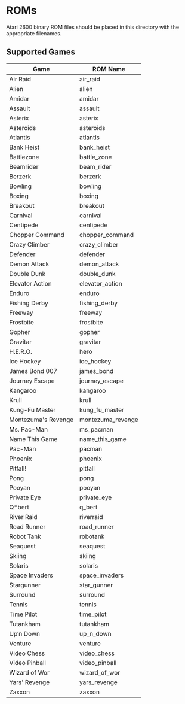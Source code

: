 ROMs
====

Atari 2600 binary ROM files should be placed in this directory with the appropriate filenames.

Supported Games
---------------

| Game                | ROM Name          |
|---------------------|-------------------|
| Air Raid            |	air_raid          |
| Alien               |	alien             |
| Amidar	            | amidar            |
| Assault	            | assault           |
| Asterix	            | asterix           |
| Asteroids	          | asteroids         |
| Atlantis	          | atlantis          |
| Bank Heist	        | bank_heist        |
| Battlezone	        | battle_zone       |
| Beamrider	          | beam_rider        |
| Berzerk	            | berzerk           |
| Bowling	            | bowling           |
| Boxing	            | boxing            |
| Breakout            | breakout          |
| Carnival	          | carnival          |
| Centipede	          | centipede         |
| Chopper Command	    | chopper_command   |
| Crazy Climber	      | crazy_climber     |
| Defender     	      | defender          |
| Demon Attack	      | demon_attack      |
| Double Dunk	        | double_dunk       |
| Elevator Action	    | elevator_action   |
| Enduro	            | enduro            |
| Fishing Derby	      | fishing_derby     |
| Freeway	            | freeway           |
| Frostbite	          | frostbite         |
| Gopher	            | gopher            |
| Gravitar	          | gravitar          |
| H.E.R.O.	          | hero              |
| Ice Hockey	        | ice_hockey        |
| James Bond 007	    | james_bond        |
| Journey Escape	    | journey_escape    |
| Kangaroo	          | kangaroo          |
| Krull	              | krull             |
| Kung-Fu Master	    | kung_fu_master    |
| Montezuma's Revenge |	montezuma_revenge |
| Ms. Pac-Man         |	ms_pacman         |
| Name This Game      |	name_this_game    |
| Pac-Man             |	pacman            |
| Phoenix	            | phoenix           |
| Pitfall!	          | pitfall           |
| Pong  	            | pong              |
| Pooyan	            | pooyan            |
| Private Eye	        | private_eye       |
| Q*bert    	        | q_bert            |
| River Raid	        | riverraid         |
| Road Runner	        | road_runner       |
| Robot Tank	        | robotank          |
| Seaquest	          | seaquest          |
| Skiing	            | skiing            |
| Solaris	            | solaris           |
| Space Invaders	    | space_invaders    |
| Stargunner	        | star_gunner       |
| Surround            | surround          |
| Tennis	            | tennis            |
| Time Pilot	        | time_pilot        |
| Tutankham	          | tutankham         |
| Up’n Down	          | up_n_down         |
| Venture             |	venture           |
| Video Chess         | video_chess       |
| Video Pinball	      | video_pinball     |
| Wizard of Wor       |	wizard_of_wor     |
| Yars' Revenge       |	yars_revenge      |
| Zaxxon              |	zaxxon            |
